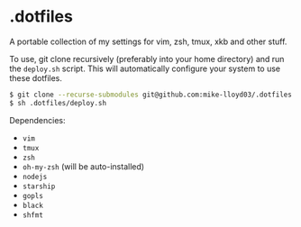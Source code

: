 # .dotfiles

A portable collection of my settings for vim, zsh, tmux, xkb and other stuff.

To use, git clone recursively (preferably into your home directory) and run the `deploy.sh` script. This will automatically configure your system to use these dotfiles.
```bash
$ git clone --recurse-submodules git@github.com:mike-lloyd03/.dotfiles.git
$ sh .dotfiles/deploy.sh
```

Dependencies:
- `vim`
- `tmux`
- `zsh`
- `oh-my-zsh` (will be auto-installed)
- `nodejs`
- `starship`
- `gopls`
- `black`
- `shfmt`
